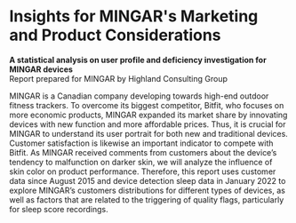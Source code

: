 # Insights for MINGAR's Marketing and Product Considerations
**A statistical analysis on user profile and deficiency investigation for MINGAR devices** <br>
Report prepared for MINGAR by Highland Consulting Group

MINGAR is a Canadian company developing towards high-end outdoor fitness trackers. To overcome its biggest competitor, Bitfit, who focuses on more economic products, MINGAR expanded its market share by innovating devices with new function and more affordable prices. Thus, it is crucial for MINGAR to understand its user portrait for both new and traditional devices. Customer satisfaction is likewise an important indicator to compete with Bitfit. As MINGAR received comments from customers about the device’s tendency to malfunction on darker skin, we will analyze the influence of skin color on product performance. Therefore, this report uses customer data since August 2015 and device detection sleep data in January 2022 to explore MINGAR’s customers distributions for different types of devices, as well as factors that are related to the triggering of quality flags, particularly for sleep score recordings.
